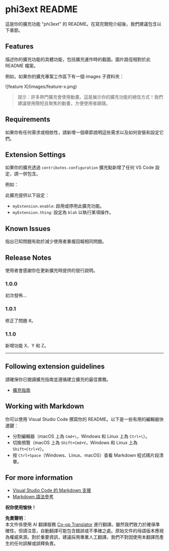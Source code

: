 <!--
CO_OP_TRANSLATOR_METADATA:
{
  "original_hash": "be0b2937160c486180ded27e4f14adeb",
  "translation_date": "2025-07-16T16:51:56+00:00",
  "source_file": "code/07.Lab/01/Apple/phi3ext/README.md",
  "language_code": "mo"
}
-->
# phi3ext README

這是你的擴充功能 "phi3ext" 的 README。在寫完簡短介紹後，我們建議包含以下章節。

## Features

描述你的擴充功能的具體功能，包括擴充運作時的截圖。圖片路徑相對於此 README 檔案。

例如，如果你的擴充專案工作區下有一個 images 子資料夾：

\!\[feature X\]\(images/feature-x.png\)

> 提示：許多熱門擴充會使用動畫。這是展示你的擴充功能的絕佳方式！我們建議使用簡短且聚焦的動畫，方便使用者跟隨。

## Requirements

如果你有任何需求或相依性，請新增一個章節說明這些需求以及如何安裝和設定它們。

## Extension Settings

如果你的擴充透過 `contributes.configuration` 擴充點新增了任何 VS Code 設定，請一併包含。

例如：

此擴充提供以下設定：

* `myExtension.enable`: 啟用或停用此擴充功能。
* `myExtension.thing`: 設定為 `blah` 以執行某項操作。

## Known Issues

指出已知問題有助於減少使用者重複回報相同問題。

## Release Notes

使用者會感謝你在更新擴充時提供的發行說明。

### 1.0.0

初次發佈...

### 1.0.1

修正了問題 #。

### 1.1.0

新增功能 X、Y 和 Z。

---

## Following extension guidelines

請確保你已閱讀擴充指南並遵循建立擴充的最佳實務。

* [擴充指南](https://code.visualstudio.com/api/references/extension-guidelines?WT.mc_id=aiml-137032-kinfeylo)

## Working with Markdown

你可以使用 Visual Studio Code 撰寫你的 README。以下是一些有用的編輯器快速鍵：

* 分割編輯器（macOS 上為 `Cmd+\`，Windows 和 Linux 上為 `Ctrl+\`）。
* 切換預覽（macOS 上為 `Shift+Cmd+V`，Windows 和 Linux 上為 `Shift+Ctrl+V`）。
* 按 `Ctrl+Space`（Windows、Linux、macOS）查看 Markdown 程式碼片段清單。

## For more information

* [Visual Studio Code 的 Markdown 支援](http://code.visualstudio.com/docs/languages/markdown?WT.mc_id=aiml-137032-kinfeylo)
* [Markdown 語法參考](https://help.github.com/articles/markdown-basics/)

**祝你使用愉快！**

**免責聲明**：  
本文件係使用 AI 翻譯服務 [Co-op Translator](https://github.com/Azure/co-op-translator) 進行翻譯。雖然我們致力於確保準確性，但請注意，自動翻譯可能包含錯誤或不準確之處。原始文件的母語版本應視為權威來源。對於重要資訊，建議採用專業人工翻譯。我們不對因使用本翻譯而產生的任何誤解或誤釋負責。